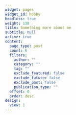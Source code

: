 ```yaml
---
widget: pages
widget_id: hobby
headless: true
weight: 130
title: Something more about me
subtitle: null
active: true
content:
  page_type: post
  count: 6
  filters:
    author: ""
    category: ""
    tag: ""
    exclude_featured: false
    exclude_future: false
    exclude_past: false
    publication_type: ""
  offset: 0
  order: desc
design:
  view: 1
---
```

